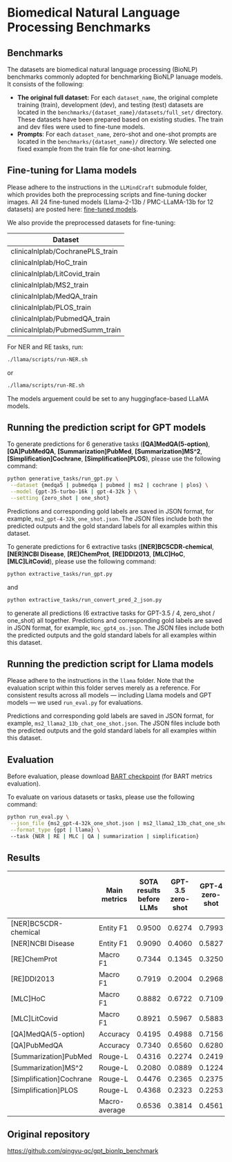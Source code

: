 # Biomedical Natural Language Processing Benchmarks


## Benchmarks
The datasets are biomedical natural language processing (BioNLP) benchmarks commonly adopted for benchmarking BioNLP lanuage models. It consists of the following:
- **The original full dataset:** For each `dataset_name`, the original complete training (train), development (dev), and testing (test) datasets are located in the `benchmarks/{dataset_name}/datasets/full_set/` directory. These datasets have been prepared based on existing studies. The train and dev files were used to fine-tune models.
- **Prompts**: For each `dataset_name`, zero-shot and one-shot prompts are located in the `benchmarks/{dataset_name}/` directory. We selected one fixed example from the train file for one-shot learning.

## Fine-tuning for Llama models

Please adhere to the instructions in the `LLMindCraft` submodule folder, which provides both the preprocessing scripts and fine-tuning docker images. All 24 fine-tuned models (Llama-2-13b / PMC-LLaMA-13b for 12 datasets) are posted here: [fine-tuned models](https://huggingface.co/clinicalnlplab).

We also provide the preprocessed datasets for fine-tuning:

| Dataset                                           |
|---------------------------------------------------|
| clinicalnlplab/CochranePLS_train                  |
| clinicalnlplab/HoC_train                          |
| clinicalnlplab/LitCovid_train                     |
| clinicalnlplab/MS2_train                          |
| clinicalnlplab/MedQA_train                        |
| clinicalnlplab/PLOS_train                         |
| clinicalnlplab/PubmedQA_train                     |
| clinicalnlplab/PubmedSumm_train                   |

For NER and RE tasks, run:
```bash
./llama/scripts/run-NER.sh 
```
or
```bash
./llama/scripts/run-RE.sh 
```
The models arguement could be set to any huggingface-based LLaMA models.

## Running the prediction script for GPT models

To generate predictions for 6 generative tasks (**[QA]MedQA(5-option)**, **[QA]PubMedQA**, **[Summarization]PubMed**, **[Summarization]MS^2**, **[Simplification]Cochrane**, **[Simplification]PLOS**), please use the following command:

```bash
python generative_tasks/run_gpt.py \
 --dataset {medqa5 | pubmedqa | pubmed | ms2 | cochrane | plos} \
 --model {gpt-35-turbo-16k | gpt-4-32k } \
 --setting {zero_shot | one_shot}
```
Predictions and corresponding gold labels are saved in JSON format, for example, `ms2_gpt-4-32k_one_shot.json`. The JSON files include both the predicted outputs and the gold standard labels for all examples within this dataset.

To generate predictions for 6 extractive tasks (**[NER]BC5CDR-chemical**, **[NER]NCBI Disease**, **[RE]ChemProt**, **[RE]DDI2013**, **[MLC]HoC**,  **[MLC]LitCovid**), please use the following command:

```bash
python extractive_tasks/run_gpt.py
```
and
```bash
python extractive_tasks/run_convert_pred_2_json.py
```
to generate all predictions (6 extractive tasks for GPT-3.5 / 4, zero_shot / one_shot) all together. Predictions and corresponding gold labels are saved in JSON format, for example, `Hoc_gpt4_os.json`. The JSON files include both the predicted outputs and the gold standard labels for all examples within this dataset.

## Running the prediction script for Llama models

Please adhere to the instructions in the `llama` folder. Note that the evaluation script within this folder serves merely as a reference. For consistent results across all models — including Llama models and GPT models — we used `run_eval.py` for evaluations.

Predictions and corresponding gold labels are saved in JSON format, for example, `ms2_llama2_13b_chat_one_shot.json`. The JSON files include both the predicted outputs and the gold standard labels for all examples within this dataset.

## Evaluation

Before evaluation, please download [BART checkpoint](https://drive.google.com/u/0/uc?id=1_7JfF7KOInb7ZrxKHIigTMR4ChVET01m&export=download) (for BART metrics evaluation).

To evaluate on various datasets or tasks, please use the following command:
```bash
python run_eval.py \
 --json_file {ms2_gpt-4-32k_one_shot.json | ms2_llama2_13b_chat_one_shot.json | ...} \
 --format_type {gpt | llama} \ 
 --task {NER | RE | MLC | QA | summarization | simplification}
```


## Results

|             | Main metrics |SOTA results before LLMs | GPT-3.5 zero-shot | GPT-4 zero-shot  | LLAMA2 13B zero-shot | GPT-3.5 one-shot | GPT-4 one-shot  | LLAMA2 13B one-shot | GPT-3.5 one-shot | GPT-4 one-shot  | LLAMA2 13B one-shot | LLAMA2 13B fine-tuned | PMC LLAMA 13B fine-tuned |
|-------------|-----|---------------------|---------|---------|------------|---------|---------|------------|------------|---------------|------------|------------|---------------|
| [NER]BC5CDR-chemical     | Entity F1       | 0.9500  | 0.6274  | 0.7993   | 0.3944  | 0.7133  | 0.8327    | | | |0.6276     | 0.9149       | 0.9063        |
| [NER]NCBI Disease        | Entity F1       | 0.9090  | 0.4060  | 0.5827    | 0.2211  | 0.4817  | 0.5988    | | | |0.3811     | 0.8682       | 0.8353        |
| [RE]ChemProt             | Macro F1        | 0.7344  | 0.1345  | 0.3250    | 0.1392  | 0.1280  | 0.3391    | | | |0.0718     | 0.4612       | 0.3111        |
| [RE]DDI2013              | Macro F1        | 0.7919  | 0.2004  | 0.2968    | 0.1305  | 0.2126  | 0.3312    | | | |0.1779     | 0.6218      | 0.5700        |
| [MLC]HoC                 | Macro F1        | 0.8882  | 0.6722  | 0.7109     | 0.1285  | 0.6671  | 0.7093     | | | |0.3072     | 0.6957       | 0.4221        |
| [MLC]LitCovid            | Macro F1        | 0.8921  | 0.5967  | 0.5883     | 0.3825  | 0.6009  | 0.5901     | | | |0.4808     | 0.5725       | 0.4273        |
| [QA]MedQA(5-option)      | Accuracy        | 0.4195  | 0.4988  | 0.7156    | 0.2522  | 0.5161  | 0.7439    | | | |0.2899     | 0.4462      | 0.3975        |
| [QA]PubMedQA             | Accuracy        | 0.7340  | 0.6560 | 0.6280     | 0.5520  | 0.4600  | 0.7100    | | | |0.2660     | 0.8040       | 0.7680        |
| [Summarization]PubMed    | Rouge-L         | 0.4316  | 0.2274  | 0.2419    | 0.1190  | 0.2351  | 0.2427    | | | |0.0989     | 0.1857      | 0.1684        |
| [Summarization]MS^2      | Rouge-L        | 0.2080  | 0.0889  | 0.1224    | 0.0948  | 0.1132  | 0.1248    | | | |0.0320     | 0.0934      | 0.0059        |
| [Simplification]Cochrane | Rouge-L         | 0.4476  | 0.2365  | 0.2375     | 0.2081  | 0.2447 | 0.2385     | | | |0.2207     | 0.2355        | 0.2370      |
| [Simplification]PLOS     | Rouge-L         | 0.4368  | 0.2323 | 0.2253     | 0.2121  | 0.2449 | 0.2386     | | | |0.1836     | 0.2583       | 0.2577        |
|                          | Macro-average   | 0.6536  | 0.3814  | 0.4561     | 0.2362  | 0.3848  | 0.4750     | | | |0.2614     | 0.5131       | 0.4422        |


## Original repository

https://github.com/qingyu-qc/gpt_bionlp_benchmark
